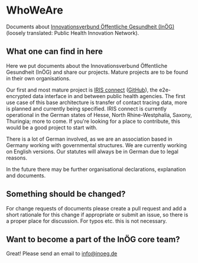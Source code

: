 # WhoWeAre
Documents about [Innovationsverbund Öffentliche Gesundheit (InÖG)](https://inoeg.de) (loosely translated: Public Health Innovation Network).

## What one can find in here

Here we put documents about the Innovationsverbund Öffentliche Gesundheit (InÖG) and share our projects. Mature projects are to be found in their own organisations.

Our first and most mature project is [IRIS connect](https://iris-connect.de) ([GitHub](https://github.com/iris-connect/)), the e2e-encrypted data interface in and between public health agencies.
The first use case of this base architecture is transfer of contact tracing data, more is planned and currently being specified.
IRIS connect is currently operational in the German states of Hesse, North Rhine-Westphalia, Saxony, Thuringia; more to come.
If you're looking for a place to contribute, this would be a good project to start with.

There is a lot of German involved, as we are an association based in Germany working with governmental structures. We are currently working on English versions. Our statutes will always be in German due to legal reasons.

In the future there may be further organisational declarations, explanation and documents.

## Something should be changed?
For change requests of documents please create a pull request and add a short rationale for this change if appropriate or submit an issue, so there is a proper place for discussion. For typos etc. this is not necessary.

## Want to become a part of the InÖG core team?
Great! Please send an email to info@inoeg.de

